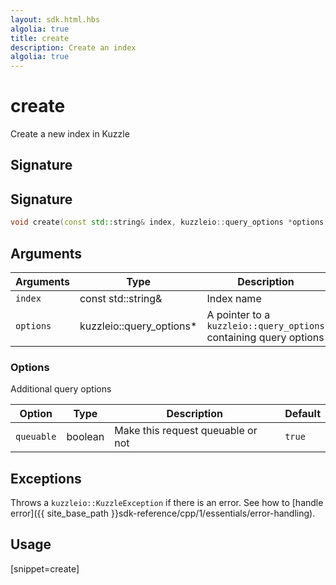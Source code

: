 ```yaml
---
layout: sdk.html.hbs
algolia: true
title: create
description: Create an index
algolia: true
---
```


# create

Create a new index in Kuzzle

## Signature

## Signature

```cpp
void create(const std::string& index, kuzzleio::query_options *options = null)
```

## Arguments

| Arguments | Type          | Description                                             | Required |
| --------- | ------------- | ------------------------------------------------------- | -------- |
| `index`   | const std::string&   | Index name                                              | yes      |
| `options` | kuzzleio::query_options* | A pointer to a `kuzzleio::query_options` containing query options | no       |

### **Options**

Additional query options

| Option     | Type    | Description                       | Default |
| ---------- | ------- | --------------------------------- | ------- |
| `queuable` | boolean | Make this request queuable or not | `true`  |

## Exceptions

Throws a `kuzzleio::KuzzleException` if there is an error. See how to [handle error]({{ site_base_path }}sdk-reference/cpp/1/essentials/error-handling).

## Usage

[snippet=create]
